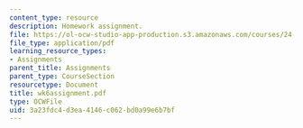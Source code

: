 ```yaml
---
content_type: resource
description: Homework assignment.
file: https://ol-ocw-studio-app-production.s3.amazonaws.com/courses/24-964-topics-in-phonology-fall-2004/3a23fdc4d3ea4146c062bd0a99e6b7bf_wk6assignment.pdf
file_type: application/pdf
learning_resource_types:
- Assignments
parent_title: Assignments
parent_type: CourseSection
resourcetype: Document
title: wk6assignment.pdf
type: OCWFile
uid: 3a23fdc4-d3ea-4146-c062-bd0a99e6b7bf
---
```


